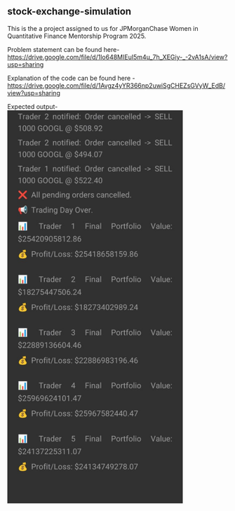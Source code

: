 ## stock-exchange-simulation
 
This is the a project assigned to us for JPMorganChase Women in Quantitative Finance Mentorship Program 2025.

Problem statement can be found here- https://drive.google.com/file/d/1lo648MIEuI5m4u_7h_XEGiy-_-2vA1sA/view?usp=sharing

Explanation of the code can be found here - https://drive.google.com/file/d/1Avgz4yYR366np2uwiSgCHEZsGVyW_EdB/view?usp=sharing

Expected output-<img src="images/profit-loss.jpeg" alt="Trading Dashboard" width="400" >


